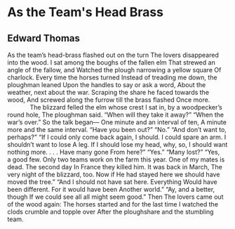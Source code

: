 # As the Team's Head Brass
## Edward Thomas
As the team’s head-brass flashed out on the turn
The lovers disappeared into the wood.
I sat among the boughs of the fallen elm
That strewed an angle of the fallow, and
Watched the plough narrowing a yellow square
Of charlock. Every time the horses turned
Instead of treading me down, the ploughman leaned
Upon the handles to say or ask a word,
About the weather, next about the war.
Scraping the share he faced towards the wood,
And screwed along the furrow till the brass flashed
Once more.
                       The blizzard felled the elm whose crest
I sat in, by a woodpecker’s round hole,
The ploughman said. “When will they take it away?”
“When the war’s over.” So the talk began—
One minute and an interval of ten,
A minute more and the same interval.
“Have you been out?” “No.” “And don’t want
to, perhaps?”
“If I could only come back again, I should.
I could spare an arm. I shouldn’t want to lose
A leg. If I should lose my head, why, so,
I should want nothing more. . . . Have many gone
From here?” “Yes.” “Many lost?” “Yes, a good few.
Only two teams work on the farm this year.
One of my mates is dead. The second day
In France they killed him. It was back in March,
The very night of the blizzard, too. Now if
He had stayed here we should have moved the tree.”
“And I should not have sat here. Everything
Would have been different. For it would have been
Another world.” “Ay, and a better, though
If we could see all all might seem good.” Then
The lovers came out of the wood again:
The horses started and for the last time
I watched the clods crumble and topple over
After the ploughshare and the stumbling team.